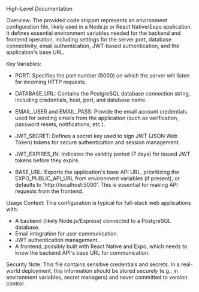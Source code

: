 High-Level Documentation

Overview:
The provided code snippet represents an environment configuration file, likely used in a Node.js or React Native/Expo application. It defines essential environment variables needed for the backend and frontend operation, including settings for the server port, database connectivity, email authentication, JWT-based authentication, and the application's base URL.

Key Variables:

- PORT: Specifies the port number (5000) on which the server will listen for incoming HTTP requests.

- DATABASE_URL: Contains the PostgreSQL database connection string, including credentials, host, port, and database name.

- EMAIL_USER and EMAIL_PASS: Provide the email account credentials used for sending emails from the application (such as verification, password resets, notifications, etc.).

- JWT_SECRET: Defines a secret key used to sign JWT (JSON Web Token) tokens for secure authentication and session management.

- JWT_EXPIRES_IN: Indicates the validity period (7 days) for issued JWT tokens before they expire.

- BASE_URL: Exports the application's base API URL, prioritizing the EXPO_PUBLIC_API_URL from environment variables (if present), or defaults to 'http://localhost:5000'. This is essential for making API requests from the frontend.

Usage Context:
This configuration is typical for full-stack web applications with:
- A backend (likely Node.js/Express) connected to a PostgreSQL database.
- Email integration for user communication.
- JWT authentication management.
- A frontend, possibly built with React Native and Expo, which needs to know the backend API's base URL for communication.

Security Note:
This file contains sensitive credentials and secrets. In a real-world deployment, this information should be stored securely (e.g., in environment variables, secret managers) and never committed to version control.